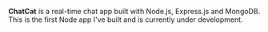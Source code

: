 <strong>ChatCat</strong> is a real-time chat app built with Node.js, Express.js and MongoDB. This is the first Node app I've built and is currently under development.
